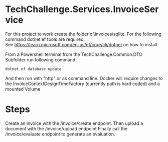 # TechChallenge.Services.InvoiceService

For this project to work create the folder c:\invoices\sqlite. For the following command dotnet ef tools are required.\
See https://learn.microsoft.com/en-us/ef/core/cli/dotnet on how to install.

From a Powershell terminal from the TechChallenge.Common.DTO Subfolder run following command: 
```
dotnet ef database update
```

And then run with "http" or as command line. Docker will require changes to the InvoiceContextDesignTimeFactory (currently path is hard coded) and a mounted Volume

# Steps

Create an invoice with the /invoice/create endpoint.
Then upload a document with the /invoice/upload endpoint
Finally call the /invoice/evaluate endpoint to generate an evaluation. 


